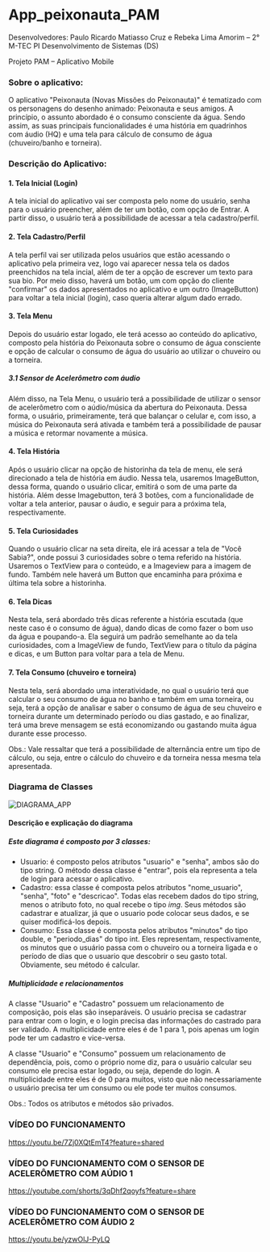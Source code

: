 # App_peixonauta_PAM
Desenvolvedores: Paulo Ricardo Matiasso Cruz e Rebeka Lima Amorim – 2° M-TEC PI Desenvolvimento de Sistemas (DS)

Projeto PAM – Aplicativo Mobile

### Sobre o aplicativo:

O aplicativo "Peixonauta (Novas Missões do Peixonauta)" é tematizado com os personagens do desenho animado: Peixonauta e seus amigos. A princípio, o assunto abordado é o consumo consciente da água. Sendo assim, as suas principais funcionalidades é uma história em quadrinhos com áudio (HQ) e uma tela para cálculo de consumo de água (chuveiro/banho e torneira).

### Descrição do Aplicativo:
#### 1. Tela Inicial (Login)
A tela inicial do aplicativo vai ser composta pelo nome do usuário, senha para o usuário preencher, além de ter um botão, com opção de Entrar. A partir disso, o usuário terá a possibilidade de acessar a tela cadastro/perfil.

#### 2. Tela Cadastro/Perfil 
A tela perfil vai ser utilizada pelos usuários que estão acessando o aplicativo pela primeira vez, logo vai aparecer nessa tela os dados preenchidos na tela incial, além de ter a opção de escrever um texto para sua bio. Por meio disso, haverá um botão, um com opção do cliente "confirmar" os dados apresentados no aplicativo e um outro (ImageButton) para voltar a tela inicial (login), caso queria alterar algum dado errado.

#### 3. Tela Menu
Depois do usuário estar logado, ele terá acesso ao conteúdo do aplicativo, composto pela história do Peixonauta sobre o consumo de água consciente e opção de calcular o consumo de água do usuário ao utilizar o chuveiro ou a torneira.

##### 3.1 Sensor de Acelerômetro com áudio 
Além disso, na Tela Menu, o usuário terá a possibilidade de utilizar o sensor de acelerômetro com o aúdio/música da abertura do Peixonauta. Dessa forma, o usuário, primeiramente, terá que balançar o celular e, com isso, a música do Peixonauta será ativada e também terá a possibilidade de pausar a música e retormar novamente a música.

#### 4. Tela História
Após o usuário clicar na opção de historinha da tela de menu, ele será direcionado a tela de história em áudio. Nessa tela, usaremos ImageButton, dessa forma, quando o usuário clicar, emitirá o som de uma parte da história. Além desse Imagebutton, terá 3 botões, com a funcionalidade de voltar a tela anterior, pausar o áudio, e seguir para a próxima tela, respectivamente.

#### 5. Tela Curiosidades
Quando o usuário clicar na seta direita, ele irá acessar a tela de "Você Sabia?", onde possui 3 curiosidades sobre o tema referido na história. Usaremos o TextView para o conteúdo, e a Imageview para a imagem de fundo. Também nele haverá um Button que encaminha para próxima e última tela sobre a historinha.

#### 6. Tela Dicas
Nesta tela, será abordado três dicas referente a história escutada (que neste caso é o consumo de água), dando dicas de como fazer o bom uso da água e poupando-a. Ela seguirá um padrão semelhante ao da tela curiosidades, com a ImageView de fundo, TextView para o título da página e dicas, e um Button para voltar para a tela de Menu.
 
#### 7. Tela Consumo (chuveiro e torneira)
Nesta tela, será abordado uma interatividade, no qual o usuário terá que calcular o seu consumo de água no banho e também em uma torneira, ou seja, terá a opção de analisar e saber o consumo de água de seu chuveiro e torneira durante um determinado período ou dias gastado, e ao finalizar, terá uma breve mensagem se está economizando ou gastando muita água durante esse processo.

Obs.: Vale ressaltar que terá a possibilidade de alternância entre um tipo de cálculo, ou seja, entre o cálculo do chuveiro e da torneira nessa mesma tela apresentada.

### Diagrama de Classes 

![DIAGRAMA_APP](https://github.com/rebekaamorim/App_peixonauta_PAM/assets/127450671/44e0ce71-370f-4d6b-bc65-a8c5b30094d4)

#### Descrição e explicação do diagrama

##### Este diagrama é composto por 3 classes:
- Usuario: é composto pelos atributos "usuario" e "senha", ambos são do tipo string. O método dessa classe é "entrar", pois ela representa a tela de login para acessar o aplicativo.
- Cadastro: essa classe é composta pelos atributos "nome_usuario", "senha", "foto" e "descricao". Todas elas recebem dados do tipo string, menos o atributo foto, no qual recebe o tipo _img_. Seus métodos são cadastrar e atualizar, já que o usuario pode colocar seus dados, e se quiser modificá-los depois.
- Consumo: Essa classe é composta pelos atributos "minutos" do tipo double, e "periodo_dias" do tipo int. Eles representam, respectivamente, os minutos que o usuário passa com o chuveiro ou a torneira ligada e o período de dias que o usuario que descobrir o seu gasto total. Obviamente, seu método é calcular.

##### Multiplicidade e relacionamentos

A classe "Usuario" e "Cadastro" possuem um relacionamento de composição, pois elas são inseparáveis. O usuário precisa se cadastrar para entrar com o login, e o login precisa das informações do castrado para ser validado. A multiplicidade entre eles é de 1 para 1, pois apenas um login pode ter um cadastro e vice-versa.

A classe "Usuario" e "Consumo" possuem um relacionamento de dependência, pois, como o próprio nome diz, para o usuário calcular seu consumo ele precisa estar logado, ou seja, depende do login. A multiplicidade entre eles é de 0 para muitos, visto que não necessariamente o usuário precisa ter um consumo ou ele pode ter muitos consumos.

Obs.: Todos os atributos e métodos são privados. 

### VÍDEO DO FUNCIONAMENTO

https://youtu.be/7Zj0XQtEmT4?feature=shared

### VÍDEO DO FUNCIONAMENTO COM O SENSOR DE ACELERÔMETRO COM AÚDIO 1

https://youtube.com/shorts/3qDhf2qoyfs?feature=share

### VÍDEO DO FUNCIONAMENTO COM O SENSOR DE ACELERÔMETRO COM ÁUDIO 2

https://youtu.be/yzwOlJ-PyLQ